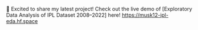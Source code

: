 🚀 Excited to share my latest project! Check out the live demo of [Exploratory Data Analysis of IPL Dataset 2008–2022] here! 
https://musk12-ipl-eda.hf.space
